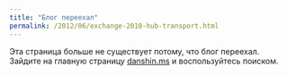 ```yaml
---
title: "Блог переехал"
permalink: /2012/06/exchange-2010-hub-transport.html
---
```

Эта страница больше не существует потому, что блог переехал. Зайдите на главную страницу [danshin.ms](http://danshin.ms) и воспользуйтесь поиском.